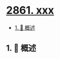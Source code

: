# [2861. xxx](https://github.com/Tdahuyou/TNotes.leetcode/tree/main/notes/2861.%20xxx)

<!-- region:toc -->

- [1. 📝 概述](#1--概述)

<!-- endregion:toc -->

## 1. 📝 概述
